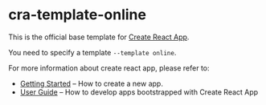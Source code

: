 # cra-template-online

This is the official base template for [Create React App](https://github.com/facebook/create-react-app).

You need to specify a template `--template online`.

For more information about create react app, please refer to:

- [Getting Started](https://create-react-app.dev/docs/getting-started) – How to create a new app.
- [User Guide](https://create-react-app.dev) – How to develop apps bootstrapped with Create React App